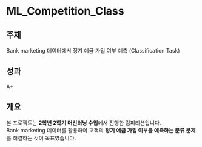 # ML_Competition_Class

## 주제 
Bank marketing 데이터에서 정기 예금 가입 여부 예측 (Classification Task)  

## 성과
A+

## 개요  
본 프로젝트는 **2학년 2학기 머신러닝 수업**에서 진행한 컴피티션입니다.  
Bank marketing 데이터를 활용하여 고객의 **정기 예금 가입 여부를 예측하는 분류 문제**를 해결하는 것이 목표였습니다.  
